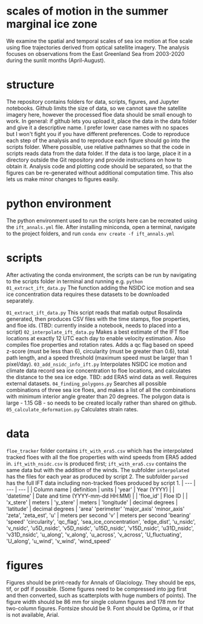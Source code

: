 # scales of motion in the summer marginal ice zone
We examine the spatial and temporal scales of sea ice motion at floe scale using floe trajectories derived from optical satellite imagery. 
The analysis focuses on observations from the East Greenland Sea from 2003-2020 during the sunlit months (April-August). 

# structure
The repository contains folders for data, scripts, figures, and Jupyter notebooks. Github limits the size of data, so we cannot save the 
satellite imagery here, however the processed floe data should be small enough to work. In general: if github lets you upload it, place the 
data in the data folder and give it a descriptive name. I prefer lower case names with no spaces but I won't fight you if you have different 
preferences. Code to reproduce each step of the analysis and to reproduce each figure should go into the scripts folder. Where possible, use 
relative pathnames so that the code in scripts reads data from the data folder. If the data is too large, place it in a directory outside 
the Git repository and provide instructions on how to obtain it. Analysis code and plotting code should be separated, so that the figures can 
be re-generated without additional computation time. This also lets us make minor changes to figures easily.

# python environment
The python environment used to run the scripts here can be recreated using the `ift_annals.yml` file. After installing miniconda, open a terminal, navigate to the project folders, and run
```conda env create -f ift_annals.yml```

# scripts
After activating the conda environment, the scripts can be run by navigating to the scripts folder in terminal and running e.g.
```python 01_extract_ift_data.py```
The function adding the NSIDC ice motion and sea ice concentration data requires these datasets to be downloaded separately.

`01_extract_ift_data.py` This script reads that matlab output Rosalinda generated, then produces CSV files with the time stamps, floe 
properties, and floe ids. (TBD: currently inside a notebook, needs to placed into a script) 
`02_interpolate_ift_data.py` Makes a best estimate of the IFT floe locations at exactly 12 UTC each day to enable velocity estimation. Also compiles floe properties and rotation rates. Adds a qc flag based on speed z-score (must be less than 6), circularity (must be greater than 0.6), total path length, and a speed threshold (maximum speed must be larger than 1 pixel/day).
`03_add_nsidc_info_ift.py` Interpolates NSIDC ice motion and climate data record sea ice concentration to floe locations, and calculates the 
distance to the sea ice edge. TBD: add ERA5 wind data as well. Requires external datasets.
`04_finding_polygons.py` Searches all possible combinations of three sea ice floes, and makes a list of all the combinations with minimum 
interior angle greater than 20 degrees. The polygon data is large - 1.15 GB - so needs to be created locally rather than shared on github.  
`05_calculate_deformation.py` Calculates strain rates.  


# data
`floe_tracker` folder contains `ift_with_era5.csv` which has the interpolated tracked floes with all the floe properties with wind speeds from ERA5 added in. `ift_with_nsidc.csv` is produced first; `ift_with_era5.csv` contains the same data but with the addition of the winds. The subfolder 
`interpolated` has the files for each year as produced by script 2. The subfolder `parsed` has the full IFT data including non-tracked floes 
produced by script 1. 
| --- | --- | --- |
| Column name | definition | units |
'year' | Year (YYYY) |  |
'datetime' | Date and time (YYYY-mm-dd HH:MM) | |
'floe_id' | Floe ID | |
'x_stere' | meters |
'y_stere' | meters |
'longitude' | decimal degrees |
'latitude' | decimal degrees |
'area'
'perimeter'
'major_axis'
'minor_axis'
'zeta',
'zeta_est',
'u' | meters per second
'v' | meters per second
'bearing'
'speed'
'circularity',
'qc_flag',
'sea_ice_concentration', 
'edge_dist',
'u_nsidc', 
'v_nsidc', 
'u5D_nsidc',
'v5D_nsidc',
'u15D_nsidc',
'v15D_nsidc',
'u31D_nsidc',
'v31D_nsidc',
'u_along', 
'v_along',
'u_across',
'v_across',
'U_fluctuating',
'U_along',
'u_wind',
'v_wind',
'wind_speed'

# figures
Figures should be print-ready for Annals of Glaciology. They should be eps, tif, or pdf if possible. (Some figures need to be compressed into 
jpg first and then converted, such as scatterplots with huge numbers of points). The figure width should be 86 mm for single column figures 
and 178 mm for two-column figures. Fontsize should be 9. Font should be Optima, or if that is not available, Arial. 


